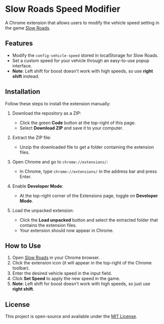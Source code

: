 # Slow Roads Speed Modifier

A Chrome extension that allows users to modify the vehicle speed setting in the game [Slow Roads](https://slowroads.io).

## Features

- Modify the `config-vehicle-speed` stored in localStorage for Slow Roads.
- Set a custom speed for your vehicle through an easy-to-use popup interface.
- **Note**: Left shift for boost doesn't work with high speeds, so use **right shift** instead.

## Installation

Follow these steps to install the extension manually:

1. Download the repository as a ZIP:
   - Click the green **Code** button at the top-right of this page.
   - Select **Download ZIP** and save it to your computer.
   
2. Extract the ZIP file:
   - Unzip the downloaded file to get a folder containing the extension files.

3. Open Chrome and go to `chrome://extensions/`:
   - In Chrome, type `chrome://extensions/` in the address bar and press Enter.

4. Enable **Developer Mode**:
   - At the top-right corner of the Extensions page, toggle on **Developer Mode**.

5. Load the unpacked extension:
   - Click the **Load unpacked** button and select the extracted folder that contains the extension files.
   - Your extension should now appear in Chrome.

## How to Use

1. Open [Slow Roads](https://slowroads.io) in your Chrome browser.
2. Click the extension icon (it will appear in the top-right of the Chrome toolbar).
3. Enter the desired vehicle speed in the input field.
4. Click **Set Speed** to apply the new speed in the game.
5. **Note**: Left shift for boost doesn't work with high speeds, so just use **right shift**.

## License

This project is open-source and available under the [MIT License](LICENSE).
